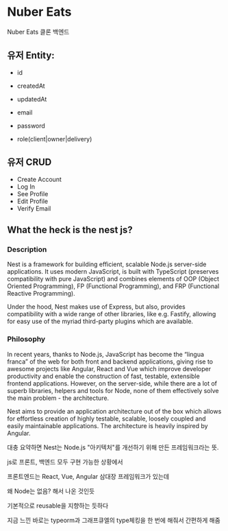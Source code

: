 # Nuber Eats

Nuber Eats 클론 백엔드

## 유저 Entity:

- id
- createdAt
- updatedAt

- email
- password
- role(client|owner|delivery)

## 유저 CRUD

- Create Account
- Log In
- See Profile
- Edit Profile
- Verify Email

## What the heck is the nest js?

### Description

Nest is a framework for building efficient, scalable Node.js server-side applications. It uses modern JavaScript, is built with TypeScript (preserves compatibility with pure JavaScript) and combines elements of OOP (Object Oriented Programming), FP (Functional Programming), and FRP (Functional Reactive Programming).

Under the hood, Nest makes use of Express, but also, provides compatibility with a wide range of other libraries, like e.g. Fastify, allowing for easy use of the myriad third-party plugins which are available.

### Philosophy

In recent years, thanks to Node.js, JavaScript has become the “lingua franca” of the web for both front and backend applications, giving rise to awesome projects like Angular, React and Vue which improve developer productivity and enable the construction of fast, testable, extensible frontend applications. However, on the server-side, while there are a lot of superb libraries, helpers and tools for Node, none of them effectively solve the main problem - the architecture.

Nest aims to provide an application architecture out of the box which allows for effortless creation of highly testable, scalable, loosely coupled and easily maintainable applications. The architecture is heavily inspired by Angular.

대충 요약하면 Nest는 Node.js "아키텍처"를 개선하기 위해 만든 프레임워크라는 뜻.

js로 프론트, 백엔드 모두 구현 가능한 상황에서

프론트엔드는 React, Vue, Angular 삼대장 프레임워크가 있는데

왜 Node는 없음? 해서 나온 것인듯

기본적으로 reusable을 지향하는 듯하다

지금 느낀 바로는 typeorm과 그래프큐엘의 type체킹을 한 번에 해줘서 간편하게 해줌
